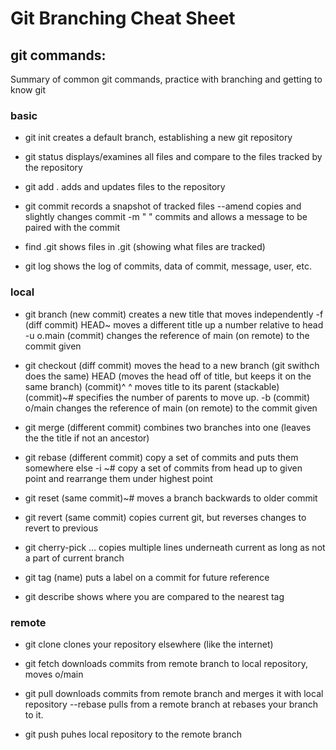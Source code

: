 # Git Branching Cheat Sheet

## git commands: 

Summary of common git commands, practice with branching and getting to know git

### basic 

* git init 							creates a default branch, establishing a new git repository

* git status						displays/examines all files and compare to the files tracked by the repository

* git add .							adds and updates files to the repository

* git commit						records a snapshot of tracked files
			--amend					copies and slightly changes commit
			-m " "					commits and allows a message to be paired with the commit	

* find .git 						shows files in .git (showing what files are tracked) 
	
* git log	 						shows the log of commits, data of commit, message, user, etc.
	
### local


* git branch (new commit) 			creates a new title that moves independently
		  -f (diff commit) HEAD~ 	moves a different title up a number relative to head 	
		  -u o.main (commit)		changes the reference of main (on remote) to the commit given

* git checkout (diff commit)  		moves the head to a new branch (git swithch does the same)
			 HEAD 					(moves the head off of title, but keeps it on the same branch)
			 (commit)^  			^ moves title to its parent (stackable)
			 (commit)~#				specifies the number of parents to move up.
			 -b (commit) o/main 	changes the reference of main (on remote) to the commit given

* git merge (different commit)		combines two branches into one (leaves the the title if not an ancestor)

* git rebase (different commit)		copy a set of commits and puts them somewhere else
		   -i <com1>~#				copy a set of commits from head up to given point and rearrange them under highest point

* git reset (same commit)~#			moves a branch backwards to older commit						

* git revert (same commit)			copies current git, but reverses changes to revert to previous

* git cherry-pick <com1> <com2> ... copies multiple lines underneath current as long as not a part of current branch

* git tag (name) <commit>			puts a label on a commit for future reference

* git describe <ref>				shows where you are compared to the nearest tag

### remote

* git clone 						clones your repository elsewhere (like the internet)

* git fetch							downloads commits from remote branch to local repository, moves o/main

* git pull 							downloads commits from remote branch and merges it with local repository
		--rebase					pulls from a remote branch at rebases your branch to it.

* git push 							puhes local repository to the remote branch




